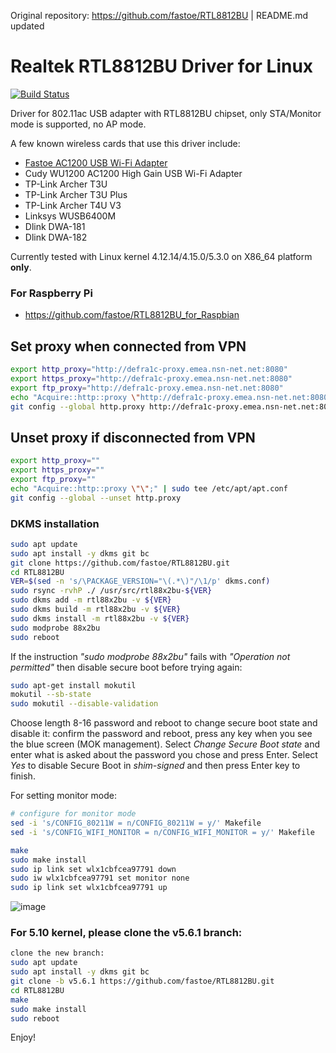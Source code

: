 Original repository: https://github.com/fastoe/RTL8812BU | README.md updated

# Realtek RTL8812BU Driver for Linux

[![Build Status](https://travis-ci.com/fastoe/RTL8812BU.svg?branch=master)](https://travis-ci.com/fastoe/RTL8812BU)

Driver for 802.11ac USB adapter with RTL8812BU chipset, only STA/Monitor mode is supported, no AP mode.

A few known wireless cards that use this driver include:
* [Fastoe AC1200 USB Wi-Fi Adapter](https://www.amazon.com/1200Mbps-ChromeBook-802-11ac-Compatible-Raspbian/dp/B081TGWCVB/ref=as_li_ss_tl?m=A9879GOT1YWJ2&marketplaceID=ATVPDKIKX0DER&qid=1581225299&s=merchant-items&sr=1-3&linkCode=ll1&tag=fastoe-20&linkId=5648949a51280f0323dd599dc27dbae4&language=en_US)
* Cudy WU1200 AC1200 High Gain USB Wi-Fi Adapter
* TP-Link Archer T3U
* TP-Link Archer T3U Plus
* TP-Link Archer T4U V3
* Linksys WUSB6400M
* Dlink DWA-181
* Dlink DWA-182

Currently tested with Linux kernel 4.12.14/4.15.0/5.3.0 on X86_64 platform **only**.

### For Raspberry Pi
* https://github.com/fastoe/RTL8812BU_for_Raspbian

## Set proxy when connected from VPN

```bash
export http_proxy="http://defra1c-proxy.emea.nsn-net.net:8080"
export https_proxy="http://defra1c-proxy.emea.nsn-net.net:8080"
export ftp_proxy="http://defra1c-proxy.emea.nsn-net.net:8080"
echo "Acquire::http::proxy \"http://defra1c-proxy.emea.nsn-net.net:8080/\";" | sudo tee /etc/apt/apt.conf
git config --global http.proxy http://defra1c-proxy.emea.nsn-net.net:8080
```

## Unset proxy if disconnected from VPN

```bash
export http_proxy=""
export https_proxy=""
export ftp_proxy=""
echo "Acquire::http::proxy \"\";" | sudo tee /etc/apt/apt.conf
git config --global --unset http.proxy
```

### DKMS installation

```bash
sudo apt update
sudo apt install -y dkms git bc
git clone https://github.com/fastoe/RTL8812BU.git
cd RTL8812BU
VER=$(sed -n 's/\PACKAGE_VERSION="\(.*\)"/\1/p' dkms.conf)
sudo rsync -rvhP ./ /usr/src/rtl88x2bu-${VER}
sudo dkms add -m rtl88x2bu -v ${VER}
sudo dkms build -m rtl88x2bu -v ${VER}
sudo dkms install -m rtl88x2bu -v ${VER}
sudo modprobe 88x2bu
sudo reboot
```

If the instruction *"sudo modprobe 88x2bu"* fails with *"Operation not permitted"* then disable secure boot before trying again:
```bash
sudo apt-get install mokutil
mokutil --sb-state
sudo mokutil --disable-validation
```

Choose length 8-16 password and reboot to change secure boot state and disable it: confirm the password and reboot, press any key when you see the blue screen (MOK management). Select *Change Secure Boot state* and enter what is asked about the password you chose and press Enter. Select *Yes* to disable Secure Boot in *shim-signed* and then press Enter key to finish.

For setting monitor mode:

```bash
# configure for monitor mode
sed -i 's/CONFIG_80211W = n/CONFIG_80211W = y/' Makefile
sed -i 's/CONFIG_WIFI_MONITOR = n/CONFIG_WIFI_MONITOR = y/' Makefile

make
sudo make install
sudo ip link set wlx1cbfcea97791 down
sudo iw wlx1cbfcea97791 set monitor none
sudo ip link set wlx1cbfcea97791 up
```

![image](https://www.fastoe.com/images/2020/05/8812bu-monitor-mode.png)

### For 5.10 kernel, please clone the v5.6.1 branch:
```bash
clone the new branch:
sudo apt update
sudo apt install -y dkms git bc
git clone -b v5.6.1 https://github.com/fastoe/RTL8812BU.git
cd RTL8812BU
make
sudo make install
sudo reboot
```

Enjoy!
